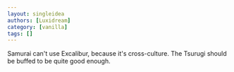```yaml
---
layout: singleidea
authors: [Luxidream]
category: [vanilla]
tags: []
---
```

Samurai can't use Excalibur, because it's cross-culture. The Tsurugi should be buffed to be quite good enough.

